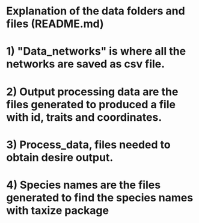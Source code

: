 # Explanation of the data folders and files (README.md)

# 1) "Data_networks" is where all the networks are saved as csv file.

# 2) Output processing data are the files generated to produced a file with id, traits and coordinates.

# 3) Process_data, files needed to obtain desire output. 

# 4) Species names are the files generated to find the species names with taxize package

